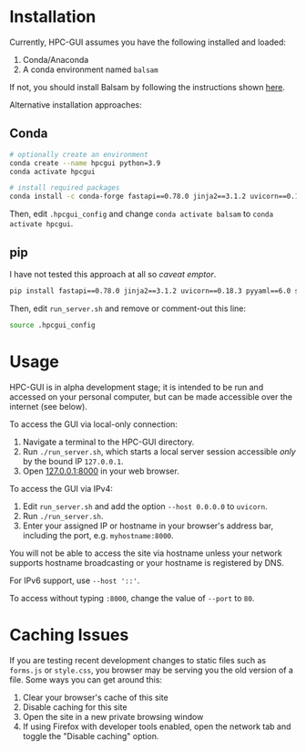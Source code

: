 # Installation

Currently, HPC-GUI assumes you have the following installed and loaded:

1. Conda/Anaconda
2. A conda environment named `balsam`

If not, you should install Balsam by following the instructions shown [here](https://balsam.readthedocs.io/en/latest/user-guide/installation/).

Alternative installation approaches:

## Conda

```bash
# optionally create an environment
conda create --name hpcgui python=3.9
conda activate hpcgui

# install required packages
conda install -c conda-forge fastapi==0.78.0 jinja2==3.1.2 uvicorn==0.18.3 pyyaml==6.0 sphinx==6.1.3 sphinx-js
```

Then, edit `.hpcgui_config` and change `conda activate balsam` to `conda activate hpcgui`.

## pip

I have not tested this approach at all so *caveat emptor*.

```bash
pip install fastapi==0.78.0 jinja2==3.1.2 uvicorn==0.18.3 pyyaml==6.0 sphinx==6.1.3
```

Then, edit `run_server.sh` and remove or comment-out this line:
```bash
source .hpcgui_config
```

# Usage

HPC-GUI is in alpha development stage; it is intended to be run and accessed on your personal computer, but can be made accessible over the internet (see below).

To access the GUI via local-only connection:

1. Navigate a terminal to the HPC-GUI directory.
2. Run `./run_server.sh`, which starts a local server session accessible *only* by the bound IP `127.0.0.1`.
3. Open [127.0.0.1:8000](http://127.0.0.1:8000) in your web browser.

To access the GUI via IPv4:

1. Edit `run_server.sh` and add the option `--host 0.0.0.0` to `uvicorn`.
2. Run `./run_server.sh`.
3. Enter your assigned IP or hostname in your browser's address bar, including the port, e.g. `myhostname:8000`.

You will not be able to access the site via hostname unless your network supports hostname broadcasting or your hostname is registered by DNS.

For IPv6 support, use `--host '::'`.

To access without typing `:8000`, change the value of `--port` to `80`.

# Caching Issues

If you are testing recent development changes to static files such as `forms.js` or `style.css`, you browser may be serving you the old version of a file. Some ways you can get around this:
1. Clear your browser's cache of this site
2. Disable caching for this site
3. Open the site in a new private browsing window
4. If using Firefox with developer tools enabled, open the network tab and toggle the "Disable caching" option.
